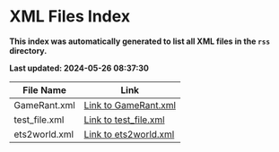 # XML Files Index
**This index was automatically generated to list all XML files in the `rss` directory.**

**Last updated: 2024-05-26 08:37:30**

| File Name | Link |
|-----------|------|
| GameRant.xml | [Link to GameRant.xml](./GameRant.xml) |
| test_file.xml | [Link to test_file.xml](./test_file.xml) |
| ets2world.xml | [Link to ets2world.xml](./ets2world.xml) |
